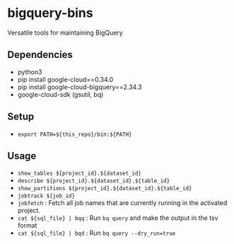 # bigquery-bins

Versatile tools for maintaining BigQuery 

## Dependencies

* python3
* pip install google-cloud==0.34.0
* pip install google-cloud-bigquery==2.34.3
* google-cloud-sdk (gsutil, bq)

## Setup
* `export PATH=${this_repo}/bin:${PATH}`

## Usage

* `show_tables ${project_id}.${dataset_id}`
* `describe ${project_id}.${dataset_id}.${table_id}`
* `show_partitions ${project_id}.${dataset_id}.${table_id}`
* `jobtrack ${job_id}`
* `jobfetch` : Fetch all job names that are currently running in the activated project.
* `cat ${sql_file} | bqq` : Run `bq query` and make the output in the tsv format
* `cat ${sql_file} | bqd` : Run `bq query --dry_run=true`
